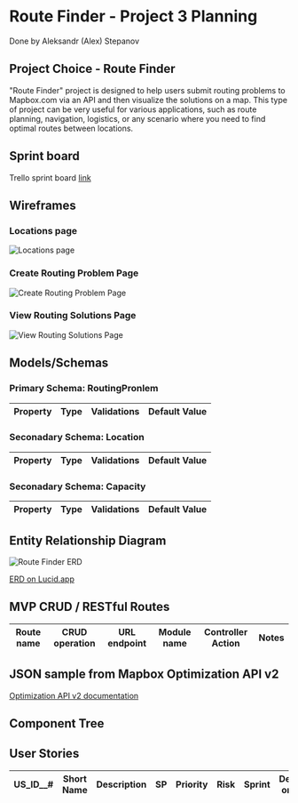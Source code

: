# Route Finder - Project 3 Planning

Done by Aleksandr (Alex) Stepanov

## Project Choice - Route Finder

"Route Finder" project is designed to help users submit routing problems to Mapbox.com via an API and then visualize the solutions on a map. This type of project can be very useful for various applications, such as route planning, navigation, logistics, or any scenario where you need to find optimal routes between locations.

## Sprint board

Trello sprint board [link](https://trello.com/b/PcfGsH7j/route-finder)

## Wireframes

### Locations page

![Locations page](../assets/Theme_Index.jpg)

### Create Routing Problem Page

![Create Routing Problem Page](../assets/Theme_Add.jpg)

### View Routing Solutions Page

![View Routing Solutions Page](../assets/Theme_Show.jpg)

## Models/Schemas

### Primary Schema: RoutingPronlem

| Property | Type | Validations | Default Value |
|----------|----------|----------|----------|


### Seconadary Schema: Location

| Property | Type | Validations | Default Value |
|----------|----------|----------|----------|


### Seconadary Schema: Capacity

| Property | Type | Validations | Default Value |
|----------|----------|----------|----------|


## Entity Relationship Diagram

![Route Finder ERD](../assets/Theme%20Generator%20ERD.png)

[ERD on Lucid.app](https://lucid.app/lucidchart/cf946bce-6a36-486c-b658-4346058941cc/edit?invitationId=inv_fdc0247d-4a8b-4d90-98bd-5451d58dcc01)

## MVP CRUD / RESTful Routes
 Route name | CRUD operation | URL endpoint | Module name | Controller Action | Notes |
|----------|----------|----------|----------|----------|----------|

## JSON sample from Mapbox Optimization API v2

[Optimization API v2 documentation](https://docs.mapbox.com/api/navigation/optimization/)

## Component Tree

## User Stories

| US_ID__# | Short Name | Description | SP | Priority | Risk | Sprint | Dependant on US ID# |
|-------|------------|-------------|----|----------|------|--------|---------------------|
